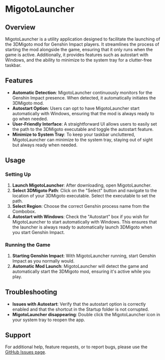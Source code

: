 # MigotoLauncher

## Overview
MigotoLauncher is a utility application designed to facilitate the launching of the 3DMigoto mod for Genshin Impact players. It streamlines the process of starting the mod alongside the game, ensuring that it only runs when the game is active. Additionally, it provides features such as autostart with Windows, and the ability to minimize to the system tray for a clutter-free taskbar.

## Features

- **Automatic Detection**: MigotoLauncher continuously monitors for the Genshin Impact presence. When detected, it automatically initiates the 3DMigoto mod.
- **Autostart Option**: Users can opt to have MigotoLauncher start automatically with Windows, ensuring that the mod is always ready to go when needed.
- **User-Friendly Interface**: A straightforward UI allows users to easily set the path to the 3DMigoto executable and toggle the autostart feature.
- **Minimize to System Tray**: To keep your taskbar uncluttered, MigotoLauncher can minimize to the system tray, staying out of sight but always ready when needed.

## Usage

### Setting Up

1. **Launch MigotoLauncher**: After downloading, open MigotoLauncher.
2. **Select 3DMigoto Path**: Click on the "Select" button and navigate to the location of your 3DMigoto executable. Select the executable to set the path.
3. **Select Region**: Choose the correct Genshin process name from the Combobox.
4. **Autostart with Windows**: Check the "Autostart" box if you wish for MigotoLauncher to start automatically with Windows. This ensures that the launcher is always ready to automatically launch 3DMigoto when you start Genshin Impact.

### Running the Game

1. **Starting Genshin Impact**: With MigotoLauncher running, start Genshin Impact as you normally would.
2. **Automatic Mod Launch**: MigotoLauncher will detect the game and automatically start the 3DMigoto mod, ensuring it's active while you play.

## Troubleshooting

- **Issues with Autostart**: Verify that the autostart option is correctly enabled and that the shortcut in the Startup folder is not corrupted.
- **MigotoLauncher disappearing**: Double click the MigotoLauncher icon in your system tray to reopen the app.

## Support

For additional help, feature requests, or to report bugs, please use the [GitHub Issues page](https://github.com/mayiflex/Genshin-MigotoLauncher/issues).
